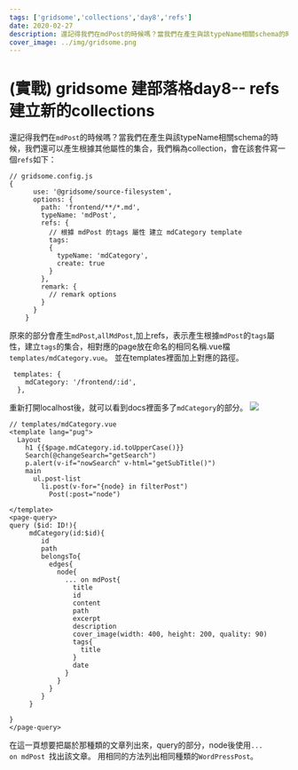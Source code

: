 ```yaml
---
tags: ['gridsome','collections','day8','refs']
date: 2020-02-27
description: 還記得我們在mdPost的時候嗎？當我們在產生與該typeName相關schema的時候，我們還可以產生根據其他屬性的集合，我們稱為collection，會在該套件寫一個refs如下。
cover_image: ../img/gridsome.png
---
```

# (實戰) gridsome 建部落格day8-- refs 建立新的collections
還記得我們在<code>mdPost</code>的時候嗎？當我們在產生與該typeName相關schema的時候，我們還可以產生根據其他屬性的集合，我們稱為collection，會在該套件寫一個<code>refs</code>如下：
```typescript=
// gridsome.config.js
{
      use: '@gridsome/source-filesystem',
      options: {
        path: 'frontend/**/*.md',
        typeName: 'mdPost',
        refs: {
          // 根據 mdPost 的tags 屬性 建立 mdCategory template
          tags:
          {
            typeName: 'mdCategory',
            create: true
          }
        },
        remark: {
          // remark options
        }
      }
    }
```
原來的部分會產生<code>mdPost</code>,<code>allMdPost</code>,加上refs，表示產生根據<code>mdPost</code>的<code>tags</code>屬性，建立<code>tags</code>的集合，相對應的page放在命名的相同名稱.vue檔<code>templates/mdCategory.vue</code>。
並在templates裡面加上對應的路徑。
```typescript=
 templates: {
    mdCategory: '/frontend/:id',
  },
```
重新打開localhost後，就可以看到docs裡面多了<code>mdCategory</code>的部分。
![](https://i.imgur.com/qX2Qqug.png)

```typescript=
// templates/mdCategory.vue
<template lang="pug">
  Layout
    h1 {{$page.mdCategory.id.toUpperCase()}}
    Search(@changeSearch="getSearch")
    p.alert(v-if="nowSearch" v-html="getSubTitle()") 
    main
      ul.post-list
        li.post(v-for="{node} in filterPost") 
          Post(:post="node")

</template>
<page-query>
query ($id: ID!){
     mdCategory(id:$id){
        id
        path
        belongsTo{
          edges{
            node{
              ... on mdPost{
                title
                id
                content
                path
                excerpt
                description
                cover_image(width: 400, height: 200, quality: 90)
                tags{
                  title
                }
                date
              }
            }
          }
        }
     }
  
}
</page-query>
```
在這一頁想要把屬於那種類的文章列出來，query的部分，node後使用<code>... on mdPost </code>找出該文章。
用相同的方法列出相同種類的<code>WordPressPost</code>。